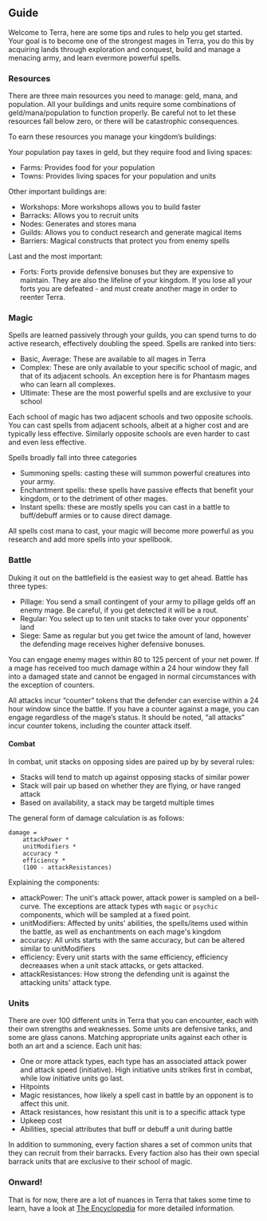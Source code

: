 ## Guide
Welcome to Terra, here are some tips and rules to help you get started. Your goal is to become one of the strongest mages in Terra, you do this by acquiring lands through exploration and conquest, build and manage a menacing army, and learn evermore powerful spells.

### Resources
There are three main resources you need to manage: geld, mana, and population. All your buildings and units require some combinations of geld/mana/population to function properly. Be careful not to let these resources fall below zero, or there will be catastrophic consequences.

To earn these resources you manage your kingdom’s buildings:

Your population pay taxes in geld, but they require food and living spaces:
- Farms: Provides food for your population
- Towns: Provides living spaces for your population and units

Other important buildings are:
- Workshops: More workshops allows you to build faster
- Barracks: Allows you to recruit units
- Nodes: Generates and stores mana
- Guilds: Allows you to conduct research and generate magical items
- Barriers: Magical constructs that protect you from enemy spells

Last and the most important:
- Forts: Forts provide defensive bonuses but they are expensive to maintain. They are also the lifeline of your kingdom. If you lose all your forts you are defeated - and must create another mage in order to reenter Terra.

### Magic
Spells are learned passively through your guilds, you can spend turns to do active research, effectively doubling the speed. Spells are ranked into tiers:
- Basic, Average: These are available to all mages in Terra
- Complex: These are only available to your specific school of magic, and that of its adjacent schools. An exception here is for Phantasm mages who can learn all complexes.
- Ultimate: These are the most powerful spells and are exclusive to your school

Each school of magic has two adjacent schools and two opposite schools. You can cast spells from adjacent schools, albeit at a higher cost and are typically less effective. Similarly opposite schools are even harder to cast and even less effective.

Spells broadly fall into three categories
- Summoning spells: casting these will summon powerful creatures into your army.
- Enchantment spells: these spells have passive effects that benefit your kingdom, or to the detriment of other mages.
- Instant spells: these are mostly spells you can cast in a battle to buff/debuff armies or to cause direct damage.

All spells cost mana to cast, your magic will become more powerful as you research and add more spells into your spellbook.


### Battle
Duking it out on the battlefield is the easiest way to get ahead. Battle has three types:
- Pillage: You send a small contingent of your army to pillage gelds off an enemy mage. Be careful, if you get detected it will be a rout.
- Regular: You select up to ten unit stacks to take over your opponents’ land
- Siege: Same as regular but you get twice the amount of land, however the defending mage receives higher defensive bonuses.


You can engage enemy mages within 80 to 125 percent of your net power. If a mage has received too much damage within a 24 hour window they fall into a damaged state and cannot be engaged in normal circumstances with the exception of counters.

All attacks incur “counter” tokens that the defender can exercise within a 24 hour window since the battle. If you have a counter against a mage, you can engage regardless of the mage’s status. It should be noted, “all attacks” incur counter tokens, including the counter attack itself.


#### Combat
In combat, unit stacks on opposing sides are paired up by by several rules:
- Stacks will tend to match up against opposing stacks of similar power
- Stack will pair up based on whether they are flying, or have ranged attack
- Based on availability, a stack may be targetd multiple times

The general form of damage calculation is as follows:

```
damage = 
    attackPower * 
    unitModifiers * 
    accuracy * 
    efficiency * 
    (100 - attackResistances)
```

Explaining the components:
- attackPower: The unit's attack power, attack power is sampled on a bell-curve. The exceptions are attack types wth `magic` or `psychic` components, which will be sampled at a fixed point.
- unitModifiers: Affected by units' abilities, the spells/items used within the battle, as well as enchantments on each mage's kingdom
- accuracy: All units starts with the same accuracy, but can be altered similar to unitModifiers
- efficiency: Every unit starts with the same efficiency, efficiency decreaases when a unit stack attacks, or gets attacked.
- attackResistances: How strong the defending unit is against the attacking units' attack type.


### Units
There are over 100 different units in Terra that you can encounter, each with their own strengths and weaknesses. Some units are defensive tanks, and some are glass canons. Matching appropriate units against each other is both an art and a science. Each unit has:
- One or more attack types, each type has an associated attack power and attack speed (initiative). High initiative units strikes first in combat, while low initiative units go last.
- Hitpoints
- Magic resistances, how likely a spell cast in battle by an opponent is to affect this unit.
- Attack resistances, how resistant this unit is to a specific attack type
- Upkeep cost
- Abilities, special attributes that buff or debuff a unit during battle

In addition to summoning, every faction shares a set of common units that they can recruit from their barracks. Every faction also has their own special barrack units that are exclusive to their school of magic.


### Onward!
That is for now, there are a lot of nuances in Terra that takes some time to learn, have a look at [The Encyclopedia](/encyclopedia) for more detailed information.

